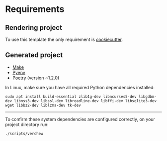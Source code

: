 # Requirements

## Rendering project

To use this template the only requirement is [cookiecutter](https://github.com/cookiecutter/cookiecutter).

## Generated project

- [Make](https://www.gnu.org/software/make/)
- [Pyenv](https://github.com/pyenv/pyenv)
- [Poetry](https://poetry.eustace.io/docs/#installation) (version ~1.2.0)

In Linux, make sure you have all required Python dependencies installed:
```shell
sudo apt install build-essential zlib1g-dev libncurses5-dev libgdbm-dev libnss3-dev libssl-dev libreadline-dev libffi-dev libsqlite3-dev wget libbz2-dev liblzma-dev tk-dev
```

---

To confirm these system dependencies are configured correctly, on your project directory run:

```bash
./scripts/verchew
```
